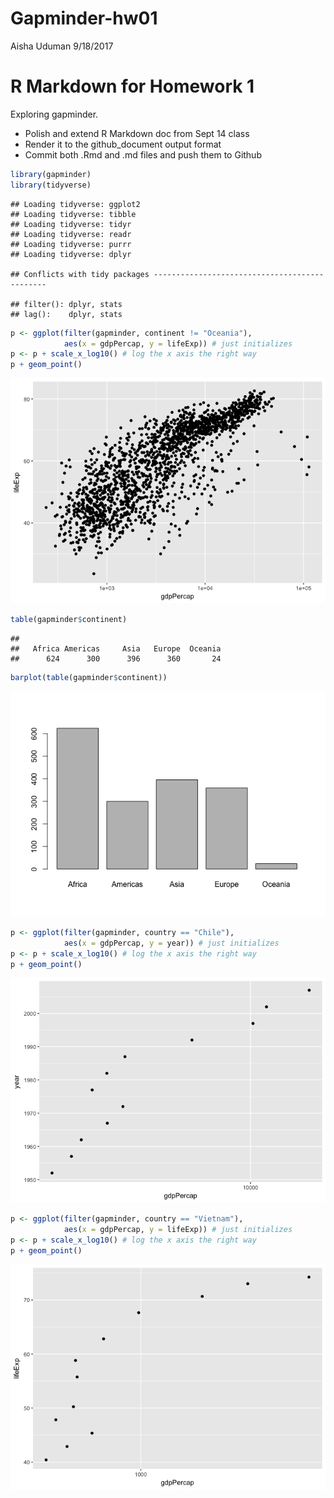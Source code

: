 Gapminder-hw01
================
Aisha Uduman
9/18/2017

R Markdown for Homework 1
=========================

Exploring gapminder.

-   Polish and extend R Markdown doc from Sept 14 class
-   Render it to the github\_document output format
-   Commit both .Rmd and .md files and push them to Github

``` r
library(gapminder)
library(tidyverse)
```

    ## Loading tidyverse: ggplot2
    ## Loading tidyverse: tibble
    ## Loading tidyverse: tidyr
    ## Loading tidyverse: readr
    ## Loading tidyverse: purrr
    ## Loading tidyverse: dplyr

    ## Conflicts with tidy packages ----------------------------------------------

    ## filter(): dplyr, stats
    ## lag():    dplyr, stats

``` r
p <- ggplot(filter(gapminder, continent != "Oceania"),
            aes(x = gdpPercap, y = lifeExp)) # just initializes
p <- p + scale_x_log10() # log the x axis the right way
p + geom_point()
```

![](Gapminder-hw01_files/figure-markdown_github-ascii_identifiers/unnamed-chunk-3-1.png)

``` r
table(gapminder$continent)
```

    ## 
    ##   Africa Americas     Asia   Europe  Oceania 
    ##      624      300      396      360       24

``` r
barplot(table(gapminder$continent))
```

![](Gapminder-hw01_files/figure-markdown_github-ascii_identifiers/unnamed-chunk-5-1.png)

``` r
p <- ggplot(filter(gapminder, country == "Chile"),
            aes(x = gdpPercap, y = year)) # just initializes
p <- p + scale_x_log10() # log the x axis the right way
p + geom_point()
```

![](Gapminder-hw01_files/figure-markdown_github-ascii_identifiers/unnamed-chunk-6-1.png)

``` r
p <- ggplot(filter(gapminder, country == "Vietnam"),
            aes(x = gdpPercap, y = lifeExp)) # just initializes
p <- p + scale_x_log10() # log the x axis the right way
p + geom_point()
```

![](Gapminder-hw01_files/figure-markdown_github-ascii_identifiers/unnamed-chunk-7-1.png)
